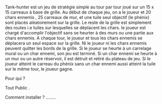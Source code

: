 Tank-hunter est un jeu de stratégie simple au tour par tour joué sur un 15 x 15 carreaux à base de
grille. Au début de chaque jeu, on a  le joueur et  20 chars ennemis  , 25 carreaux de mur, et une tuile seul objectif (le phénix) sont placés aléatoirement sur
la grille. Le reste de la grille est simplement des routes i.e  tuiles sur lesquelles se déplacent les chars. 
le joueur est chargé d'accomplir  l'objectif  sans se heurter à des murs ou une partie aux chars ennemis.
 A chaque tour, le joueur et tous les chars ennemis se déplacera un seul espace
sur la grille. Ni le joueur ni les chars ennemis peuvent quitter les bords de la grille.
Si le joueur se heurte à un carrelage mural ou un char ennemi, son jeu est terminé. Si un char ennemi se heurte à un mur ou un autre réservoir, il est détruit et retiré du plateau de jeu. Si le joueur
atteint le carreau du phénix  sans un char ennemi aussi atteint la tuile sur le même tour, le joueur
gagne.

Pour qui ? 

Tout Public .

Comment installer ? 
….....
